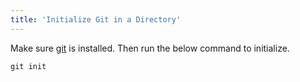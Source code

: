 ```yaml
---
title: 'Initialize Git in a Directory'
---
```


Make sure [git](https://git-scm.com/downloads 'git') is installed. Then run the below command to initialize.

```shell
git init
```
